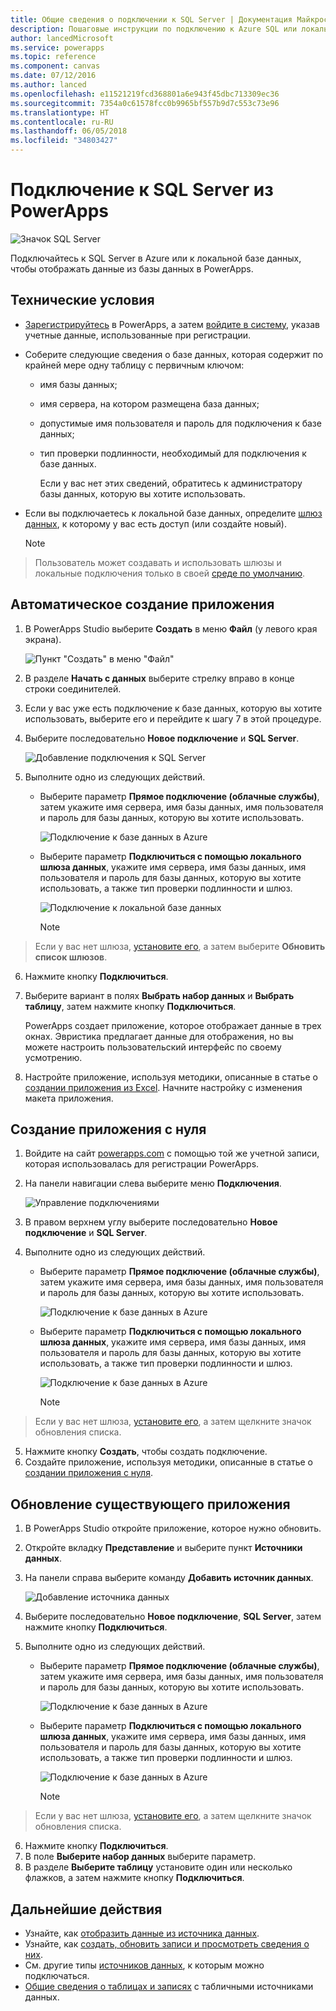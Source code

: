 ```yaml
---
title: Общие сведения о подключении к SQL Server | Документация Майкрософт
description: Пошаговые инструкции по подключению к Azure SQL или локальной базе данных SQL Server
author: lancedMicrosoft
ms.service: powerapps
ms.topic: reference
ms.component: canvas
ms.date: 07/12/2016
ms.author: lanced
ms.openlocfilehash: e11521219fcd368801a6e943f45dbc713309ec36
ms.sourcegitcommit: 7354a0c61578fcc0b9965bf557b9d7c553c73e96
ms.translationtype: HT
ms.contentlocale: ru-RU
ms.lasthandoff: 06/05/2018
ms.locfileid: "34803427"
---
```

# <a name="connect-to-sql-server-from-powerapps"></a>Подключение к SQL Server из PowerApps
![Значок SQL Server](./media/connection-azure-sqldatabase/sqlicon.png)

Подключайтесь к SQL Server в Azure или к локальной базе данных, чтобы отображать данные из базы данных в PowerApps.

## <a name="prerequisites"></a>Технические условия

* [Зарегистрируйтесь](../../signup-for-powerapps.md) в PowerApps, а затем [войдите в систему](http://web.powerapps.com), указав учетные данные, использованные при регистрации.
* Соберите следующие сведения о базе данных, которая содержит по крайней мере одну таблицу с первичным ключом:
  
  * имя базы данных;
  * имя сервера, на котором размещена база данных;
  * допустимые имя пользователя и пароль для подключения к базе данных;
  * тип проверки подлинности, необходимый для подключения к базе данных.
    
    Если у вас нет этих сведений, обратитесь к администратору базы данных, которую вы хотите использовать.
* Если вы подключаетесь к локальной базе данных, определите [шлюз данных](../gateway-management.md), к которому у вас есть доступ (или создайте новый).
  
    > [!NOTE]
> Пользователь может создавать и использовать шлюзы и локальные подключения только в своей [среде по умолчанию](../working-with-environments.md).

## <a name="generate-an-app-automatically"></a>Автоматическое создание приложения
1. В PowerApps Studio выберите **Создать** в меню **Файл** (у левого края экрана).
   
    ![Пункт "Создать" в меню "Файл"](./media/connection-azure-sqldatabase/file-new.png)
2. В разделе **Начать с данных** выберите стрелку вправо в конце строки соединителей.
3. Если у вас уже есть подключение к базе данных, которую вы хотите использовать, выберите его и перейдите к шагу 7 в этой процедуре.
4. Выберите последовательно **Новое подключение** и **SQL Server**.
   
    ![Добавление подключения к SQL Server](./media/connection-azure-sqldatabase/add-sql-connection.png)
5. Выполните одно из следующих действий.
   
   * Выберите параметр **Прямое подключение (облачные службы)**, затем укажите имя сервера, имя базы данных, имя пользователя и пароль для базы данных, которую вы хотите использовать.
     
       ![Подключение к базе данных в Azure](./media/connection-azure-sqldatabase/connect-azure.png)
   * Выберите параметр **Подключиться с помощью локального шлюза данных**, укажите имя сервера, имя базы данных, имя пользователя и пароль для базы данных, которую вы хотите использовать, а также тип проверки подлинности и шлюз.
     
       ![Подключение к локальной базе данных](./media/connection-azure-sqldatabase/connect-onprem.png)
     
       > [!NOTE]
> Если у вас нет шлюза, [установите его](../gateway-reference.md), а затем выберите **Обновить список шлюзов**.
6. Нажмите кнопку **Подключиться**.
7. Выберите вариант в полях **Выбрать набор данных** и **Выбрать таблицу**, затем нажмите кнопку **Подключиться**.
   
    PowerApps создает приложение, которое отображает данные в трех окнах. Эвристика предлагает данные для отображения, но вы можете настроить пользовательский интерфейс по своему усмотрению.
8. Настройте приложение, используя методики, описанные в статье о [создании приложения из Excel](../get-started-create-from-data.md). Начните настройку с изменения макета приложения.

## <a name="build-an-app-from-scratch"></a>Создание приложения с нуля
1. Войдите на сайт [powerapps.com](https://web.powerapps.com) с помощью той же учетной записи, которая использовалась для регистрации PowerApps.
2. На панели навигации слева выберите меню **Подключения**.  
   
    ![Управление подключениями](./media/connection-azure-sqldatabase/manage-connections.png)
3. В правом верхнем углу выберите последовательно **Новое подключение** и **SQL Server**.
4. Выполните одно из следующих действий.
   
   * Выберите параметр **Прямое подключение (облачные службы)**, затем укажите имя сервера, имя базы данных, имя пользователя и пароль для базы данных, которую вы хотите использовать.
     
       ![Подключение к базе данных в Azure](./media/connection-azure-sqldatabase/connect-azure-portal.png)
   * Выберите параметр **Подключиться с помощью локального шлюза данных**, укажите имя сервера, имя базы данных, имя пользователя и пароль для базы данных, которую вы хотите использовать, а также тип проверки подлинности и шлюз.
     
       ![Подключение к базе данных в Azure](./media/connection-azure-sqldatabase/connect-onprem-portal.png)
     
       > [!NOTE]
> Если у вас нет шлюза, [установите его](../gateway-reference.md), а затем щелкните значок обновления списка.
5. Нажмите кнопку **Создать**, чтобы создать подключение.
6. Создайте приложение, используя методики, описанные в статье о [создании приложения с нуля](../get-started-create-from-blank.md).

## <a name="update-an-existing-app"></a>Обновление существующего приложения
1. В PowerApps Studio откройте приложение, которое нужно обновить.
2. Откройте вкладку **Представление** и выберите пункт **Источники данных**.
3. На панели справа выберите команду **Добавить источник данных**.
   
    ![Добавление источника данных](./media/connection-azure-sqldatabase/add-data-source.png)
4. Выберите последовательно **Новое подключение**, **SQL Server**, затем нажмите кнопку **Подключиться**.
5. Выполните одно из следующих действий.
   
   * Выберите параметр **Прямое подключение (облачные службы)**, затем укажите имя сервера, имя базы данных, имя пользователя и пароль для базы данных, которую вы хотите использовать.
     
       ![Подключение к базе данных в Azure](./media/connection-azure-sqldatabase/connect-azure-fromblank.png)
   * Выберите параметр **Подключиться с помощью локального шлюза данных**, укажите имя сервера, имя базы данных, имя пользователя и пароль для базы данных, которую вы хотите использовать, а также тип проверки подлинности и шлюз.
     
       ![Подключение к базе данных в Azure](./media/connection-azure-sqldatabase/connect-onprem-fromblank.png)
     
       > [!NOTE]
> Если у вас нет шлюза, [установите его](../gateway-reference.md), а затем щелкните значок обновления списка.
6. Нажмите кнопку **Подключиться**.
7. В поле **Выберите набор данных** выберите параметр.
8. В разделе **Выберите таблицу** установите один или несколько флажков, а затем нажмите кнопку **Подключиться**.

## <a name="next-steps"></a>Дальнейшие действия
* Узнайте, как [отобразить данные из источника данных](../add-gallery.md).
* Узнайте, как [создать, обновить записи и просмотреть сведения о них](../add-form.md).
* См. другие типы [источников данных](../connections-list.md), к которым можно подключаться.  
* [Общие сведения о таблицах и записях](../working-with-tables.md) с табличными источниками данных.

<!--NotAvailableYet
## View the available functions ##
This connection includes the following functions:

| Function Name |  Description |
| --- | --- |
|[GetItems](connection-azure-sqldatabase.md#getitems) | Retrieves rows from a SQL table |
|[PostItem](connection-azure-sqldatabase.md#postitem) | Inserts a new row into a SQL table |
|[GetItem](connection-azure-sqldatabase.md#getitem) | Retrieves a single row from a SQL table |
|[DeleteItem](connection-azure-sqldatabase.md#deleteitem) | Deletes a row from a SQL table |
|[PatchItem](connection-azure-sqldatabase.md#patchitem) | Updates an existing row in a SQL table |
|[GetTables](connection-azure-sqldatabase.md#gettables) | Retrieves tables from a SQL database |

### GetItems
Get rows: Retrieves rows from a SQL table

#### Input properties

| Name| Data Type|Required|Description|
| ---|---|---|---|
|table|string|yes|Name of SQL table|
|$skip|integer|no|Number of entries to skip (default = 0)|
|$top|integer|no|Maximum number of entries to retrieve (default = 256)|
|$filter|string|no|An ODATA filter query to restrict the number of entries|
|$orderby|string|no|An ODATA orderBy query for specifying the order of entries|

### PostItem
Insert row: Inserts a new row into a SQL table

#### Input properties

| Name| Data Type|Required|Description|
| ---|---|---|---|
|table|string|yes|Name of SQL table|
|item| |yes|Row to insert into the specified table in SQL|

#### Output properties

| Property Name | Data Type | Required | Description |
|---|---|---|---|
|value|array|No | |


### GetItem
Get row: Retrieves a single row from a SQL table

#### Input properties

| Name| Data Type|Required|Description|
| ---|---|---|---|
|table|string|yes|Name of SQL table|
|id|string|yes|Unique identifier of the row to retrieve|

#### Output properties

| Property Name | Data Type | Required | Description |
|---|---|---|---|
|ItemInternalId|string|No | |


### DeleteItem
Delete row: Deletes a row from a SQL table

#### Input properties

| Name| Data Type|Required|Description|
| ---|---|---|---|
|table|string|yes|Name of SQL table|
|id|string|yes|Unique identifier of the row to delete|

#### Output properties
None.

### PatchItem
Update row: Updates an existing row in a SQL table

#### Input properties

| Name| Data Type|Required|Description|
| ---|---|---|---|
|table|string|yes|Name of SQL table|
|id|string|yes|Unique identifier of the row to update|
|item| |yes|Row with updated values|

#### Output properties

| Property Name | Data Type | Required | Description |
|---|---|---|---|
|ItemInternalId|string|No | &nbsp; |


### GetTables
Get tables: Retrieves tables from a SQL database

#### Input properties
None.

#### Output properties

| Property Name | Data Type | Required | Description |
|---|---|---|---|
|value|array|No | Can output the Name and DisplayName properties |

### ExecuteProcedure
Execute stored procedure: Executes a stored procedure in SQL

#### Input properties

| Name| Data Type|Required|Description|
| ---|---|---|---|
|procedure|string|yes|Procedure name|
|parameters| |yes|Input parameters|

#### Output properties
Result of the stored procedure execution.

| Property Name | Data Type | Required | Description |
|---|---|---|---|
|OutputParameters|object|No | Output parameter values |
|ReturnCode|integer|No | Return code of a procedure |
|ResultSets|object|No | Result sets|

-->
